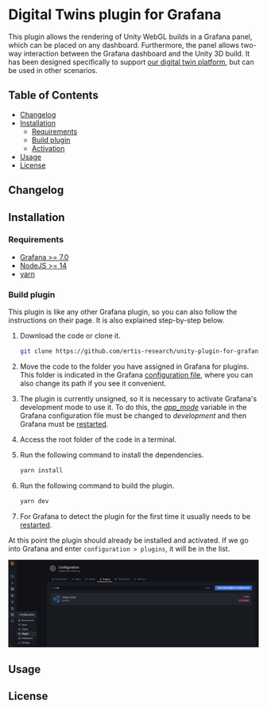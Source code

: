 # Digital Twins plugin for Grafana

This plugin allows the rendering of Unity WebGL builds in a Grafana panel, which can be placed on any dashboard. Furthermore, the panel allows two-way interaction between the Grafana dashboard and the Unity 3D build. It has been designed specifically to support [our digital twin platform](https://github.com/ertis-research/digital-twins-platform), but can be used in other scenarios.

## Table of Contents
- [Changelog](#changelog)
- [Installation](#installation)
   - [Requirements](#requirements)
   - [Build plugin](#build-plugin)
   - [Activation](#activation)
- [Usage](#usage)
- [License](#license)

## Changelog

## Installation

### Requirements
- [Grafana >= 7.0](https://grafana.com/)
- [NodeJS >= 14](https://nodejs.org/es/)
- [yarn](https://yarnpkg.com/)

### Build plugin

This plugin is like any other Grafana plugin, so you can also follow the instructions on their page. It is also explained step-by-step below.

1. Download the code or clone it.
   ```bash
   git clone https://github.com/ertis-research/unity-plugin-for-grafana.git
   ```
2. Move the code to the folder you have assigned in Grafana for plugins. This folder is indicated in the Grafana [configuration file](https://grafana.com/docs/grafana/v9.0/setup-grafana/configure-grafana/#plugins), where you can also change its path if you see it convenient. 

3. The plugin is currently unsigned, so it is necessary to activate Grafana's development mode to use it. To do this, the [*app_mode*](https://grafana.com/docs/grafana/latest/setup-grafana/configure-grafana/#app_mode) variable in the Grafana configuration file must be changed to *development* and then Grafana must be [restarted](https://grafana.com/docs/grafana/v9.0/setup-grafana/restart-grafana/).

4. Access the root folder of the code in a terminal.

5. Run the following command to install the dependencies. 
   ```bash
   yarn install
   ```

6. Run the following command to build the plugin.
   ```bash
   yarn dev
   ```
7. For Grafana to detect the plugin for the first time it usually needs to be [restarted](https://grafana.com/docs/grafana/v9.0/setup-grafana/restart-grafana/).

At this point the plugin should already be installed and activated. If we go into Grafana and enter `configuration > plugins`, it will be in the list. 

![Plugin in list](src/img/readme/plugins-list-unity.JPG)

## Usage

## License